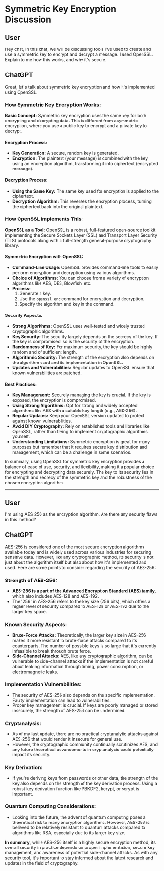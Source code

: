 # Symmetric Key Encryption Discussion

## User
Hey chat, in this chat, we will be discussing tools I've used to create and use a symmetric key to encrypt and decrypt a message. I used OpenSSL. Explain to me how this works, and why it's secure.

## ChatGPT
Great, let's talk about symmetric key encryption and how it's implemented using OpenSSL.

### How Symmetric Key Encryption Works:
**Basic Concept:** Symmetric key encryption uses the same key for both encrypting and decrypting data. This is different from asymmetric encryption, where you use a public key to encrypt and a private key to decrypt.

#### Encryption Process:

- **Key Generation:** A secure, random key is generated.
- **Encryption:** The plaintext (your message) is combined with the key using an encryption algorithm, transforming it into ciphertext (encrypted message).

#### Decryption Process:
- **Using the Same Key:** The same key used for encryption is applied to the ciphertext.
- **Decryption Algorithm:** This reverses the encryption process, turning the ciphertext back into the original plaintext.

### How OpenSSL Implements This:
**OpenSSL as a Tool:** OpenSSL is a robust, full-featured open-source toolkit implementing the Secure Sockets Layer (SSL) and Transport Layer Security (TLS) protocols along with a full-strength general-purpose cryptography library.

#### Symmetric Encryption with OpenSSL:
- **Command-Line Usage:** OpenSSL provides command-line tools to easily perform encryption and decryption using various algorithms.
- **Choice of Algorithms:** You can choose from a variety of encryption algorithms like AES, DES, Blowfish, etc.
- **Process:**
  1. Generate a key.
  2. Use the `openssl enc` command for encryption and decryption.
  3. Specify the algorithm and key in the command.

#### Security Aspects:
- **Strong Algorithms:** OpenSSL uses well-tested and widely trusted cryptographic algorithms.
- **Key Security:** The security largely depends on the secrecy of the key. If the key is compromised, so is the security of the encryption.
- **Randomness of Key:** For maximum security, the key should be highly random and of sufficient length.
- **Algorithmic Security:** The strength of the encryption also depends on the algorithm used and its implementation in OpenSSL.
- **Updates and Vulnerabilities:** Regular updates to OpenSSL ensure that known vulnerabilities are patched.

#### Best Practices:
- **Key Management:** Securely managing the key is crucial. If the key is exposed, the encryption is compromised.
- **Using Strong Algorithms:** Opt for strong and widely accepted algorithms like AES with a suitable key length (e.g., AES-256).
- **Regular Updates:** Keep your OpenSSL version updated to protect against known vulnerabilities.
- **Avoid DIY Cryptography:** Rely on established tools and libraries like OpenSSL, rather than trying to implement cryptographic algorithms yourself.
- **Understanding Limitations:** Symmetric encryption is great for many purposes but remember that it requires secure key distribution and management, which can be a challenge in some scenarios.

In summary, using OpenSSL for symmetric key encryption provides a balance of ease of use, security, and flexibility, making it a popular choice for encrypting and decrypting data securely. The key to its security lies in the strength and secrecy of the symmetric key and the robustness of the chosen encryption algorithm.

---

## User
I'm using AES 256 as the encryption algorithm. Are there any security flaws in this method?

## ChatGPT
AES-256 is considered one of the most secure encryption algorithms available today and is widely used across various industries for securing sensitive data. However, like any cryptographic method, its security is not just about the algorithm itself but also about how it's implemented and used. Here are some points to consider regarding the security of AES-256:

### Strength of AES-256:
- **AES-256 is a part of the Advanced Encryption Standard (AES) family,** which also includes AES-128 and AES-192.
- The '256' in AES-256 refers to the key size (256 bits), which offers a higher level of security compared to AES-128 or AES-192 due to the larger key space.

### Known Security Aspects:
- **Brute-Force Attacks:** Theoretically, the larger key size in AES-256 makes it more resistant to brute-force attacks compared to its counterparts. The number of possible keys is so large that it's currently infeasible to break through brute force.
- **Side-Channel Attacks:** AES, like any cryptographic algorithm, can be vulnerable to side-channel attacks if the implementation is not careful about leaking information through timing, power consumption, or electromagnetic leaks.

### Implementation Vulnerabilities:
- The security of AES-256 also depends on the specific implementation. Faulty implementation can lead to vulnerabilities.
- Proper key management is crucial. If keys are poorly managed or stored insecurely, the strength of AES-256 can be undermined.

### Cryptanalysis:
- As of my last update, there are no practical cryptanalytic attacks against AES-256 that would render it insecure for general use.
- However, the cryptographic community continually scrutinizes AES, and any future theoretical advancements in cryptanalysis could potentially impact its security.

### Key Derivation:
- If you're deriving keys from passwords or other data, the strength of the key also depends on the strength of the key derivation process. Using a robust key derivation function like PBKDF2, bcrypt, or scrypt is important.

### Quantum Computing Considerations:
- Looking into the future, the advent of quantum computing poses a theoretical risk to many encryption algorithms. However, AES-256 is believed to be relatively resistant to quantum attacks compared to algorithms like RSA, especially due to its larger key size.

**In summary,** while AES-256 itself is a highly secure encryption method, its overall security in practice depends on proper implementation, secure key management, and awareness of potential side-channel attacks. As with any security tool, it's important to stay informed about the latest research and updates in the field of cryptography.